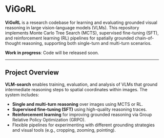# ViGoRL

**ViGoRL** is a research codebase for learning and evaluating grounded visual reasoning in large vision-language models (VLMs). This repository implements Monte Carlo Tree Search (MCTS), supervised fine-tuning (SFT), and reinforcement learning (RL) pipelines for spatially grounded chain-of-thought reasoning, supporting both single-turn and multi-turn scenarios.

**Work in progress**: Code will be released soon.

---

## Project Overview

**VLM-search** enables training, evaluation, and analysis of VLMs that ground intermediate reasoning steps to spatial coordinates within images. The system includes:
- **Single and multi-turn reasoning** over images using MCTS or RL.
- **Supervised fine-tuning (SFT)** using high-quality reasoning traces.
- **Reinforcement learning** for improving grounded reasoning via Group Relative Policy Optimization (GRPO).
- Flexible pipelines for experimenting with different grounding strategies and visual tools (e.g., cropping, zooming, pointing).

